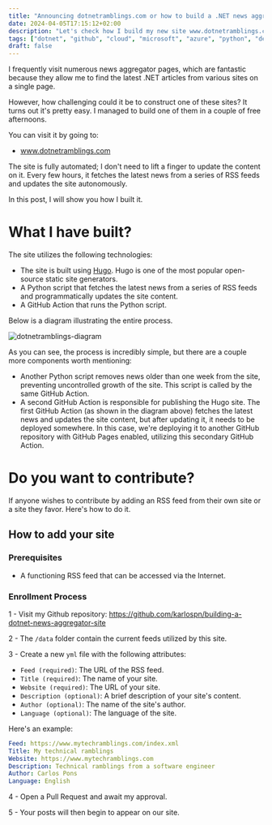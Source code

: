 ```yaml
---
title: "Announcing dotnetramblings.com or how to build a .NET news aggregator site"
date: 2024-04-05T17:15:12+02:00
description: "Let's check how I build my new site www.dotnetramblings.com. This site is a .NET news aggregator that updates its content every three hours. The main technologies employed to build it include Hugo, Python and Github Actions." 
tags: ["dotnet", "github", "cloud", "microsoft", "azure", "python", "devops"]
draft: false
---
```


I frequently visit numerous news aggregator pages, which are fantastic because they allow me to find the latest .NET articles from various sites on a single page.

However, how challenging could it be to construct one of these sites? It turns out it's pretty easy. I managed to build one of them in a couple of free afternoons.

You can visit it by going to:
- www.dotnetramblings.com

The site is fully automated; I don't need to lift a finger to update the content on it. Every few hours, it fetches the latest news from a series of RSS feeds and updates the site autonomously.

In this post, I will show you how I built it.


# **What I have built?**

The site utilizes the following technologies:
- The site is built using [Hugo](https://gohugo.io/). Hugo is one of the most popular open-source static site generators.
- A Python script that fetches the latest news from a series of RSS feeds and programmatically updates the site content.
- A GitHub Action that runs the Python script.

Below is a diagram illustrating the entire process.

![dotnetramblings-diagram](/img/dotnetramblings-diagram.png)

As you can see, the process is incredibly simple, but there are a couple more components worth mentioning:

- Another Python script removes news older than one week from the site, preventing uncontrolled growth of the site. This script is called by the same GitHub Action.
- A second GitHub Action is responsible for publishing the Hugo site. The first GitHub Action (as shown in the diagram above) fetches the latest news and updates the site content, but after updating it, it needs to be deployed somewhere. In this case, we're deploying it to another GitHub repository with GitHub Pages enabled, utilizing this secondary GitHub Action.


# **Do you want to contribute?**

If anyone wishes to contribute by adding an RSS feed from their own site or a site they favor. Here's how to do it.

## **How to add your site**

### Prerequisites

- A functioning RSS feed that can be accessed via the Internet.

### Enrollment Process

1 - Visit my Github repository: https://github.com/karlospn/building-a-dotnet-news-aggregator-site

2 - The ``/data`` folder contain the current feeds utilized by this site.

3 - Create a new ``yml`` file with the following attributes:
 - ``Feed (required)``: The URL of the RSS feed.
 - ``Title (required)``: The name of your site.
 - ``Website (required)``: The URL of your site.
 - ``Description (optional)``:  A brief description of your site's content.
 - ``Author (optional)``: The name of the site's author.
 - ``Language (optional)``: The language of the site.

Here's an example:

```yml
Feed: https://www.mytechramblings.com/index.xml
Title: My technical ramblings
Website: https://www.mytechramblings.com
Description: Technical ramblings from a software engineer
Author: Carlos Pons
Language: English

```

4 - Open a Pull Request and await my approval.

5 - Your posts will then begin to appear on our site.

